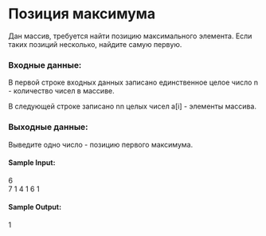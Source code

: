 # Позиция максимума

Дан массив, требуется найти позицию максимального элемента. Если таких позиций несколько, найдите самую первую.

### Входные данные:

В первой строке входных данных записано единственное целое число n - количество чисел в массиве.  

В следующей строке записано nn целых чисел a[i] - элементы массива.  

### Выходные данные:

Выведите одно число - позицию первого максимума.  

#### Sample Input:

6  
7 1 4 1 6 1  
#### Sample Output:

1
